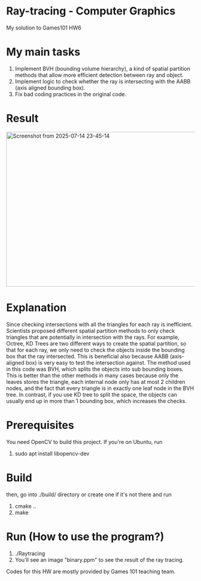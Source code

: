 # Ray-tracing - Computer Graphics
My solution to Games101 HW6

# My main tasks
1. Implement BVH (bounding volume hierarchy), a kind of spatial partition methods that allow more efficient detection between ray and object. 
2. Implement logic to check whether the ray is intersecting with the AABB (axis aligned bounding box).
3. Fix bad coding practices in the original code.

# Result

<img width="600" height="412" alt="Screenshot from 2025-07-14 23-45-14" src="https://github.com/user-attachments/assets/5fcf9fab-be6e-4a2c-ac38-354d3f294056" />

# Explanation
Since checking intersections with all the triangles for each ray is inefficient. Scientists proposed different spatial partition methods to only check triangles that are potentially
in intersection with the rays. For example, Octree, KD Trees are two different ways to create the spatial partition, so that for each ray, we only need to check the objects inside 
the bounding box that the ray intersected. This is beneficial also because AABB (axis-aligned box) is very easy to test the intersection against. The method used in this code was BVH, 
which splits the objects into sub bounding boxes. This is better than the other methods in many cases because only the leaves stores the triangle, each internal node only has at most 
2 children nodes, and the fact that every triangle is in exactly one leaf node in the BVH tree. In contrast, if you use KD tree to split the space, the objects can usually end up in
more than 1 bounding box, which increases the checks. 

# Prerequisites
You need OpenCV to build this project. 
If you're on Ubuntu, run 
1. sudo apt install libopencv-dev

# Build
then, go into ./build/ directory or create one if it's not there and run
1. cmake ..
2. make

# Run (How to use the program?)
1. ./Raytracing
2. You'll see an image "binary.ppm" to see the result of the ray tracing.

Codes for this HW are mostly provided by Games 101 teaching team. 
